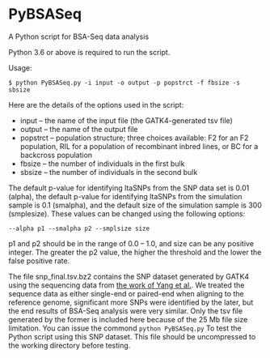 # PyBSASeq
A Python script for BSA-Seq data analysis

Python 3.6 or above is required to run the script. 

Usage:

`$ python PyBSASeq.py -i input -o output -p popstrct -f fbsize -s sbsize`

Here are the details of the options used in the script:
- input – the name of the input file (the GATK4-generated tsv file)
- output – the name of the output file
- popstrct – population structure; three choices available: F2 for an F2 population, RIL for a population of recombinant inbred lines, or BC for a backcross population
- fbsize – the number of individuals in the first bulk
- sbsize – the number of individuals in the second bulk

The default p-value for identifying ltaSNPs from the SNP data set is 0.01 (alpha), the default p-value for identifying ltaSNPs from the simulation sample is 0.1 (smalpha), and the default size of the simulation sample is 300 (smplesize). These values can be changed using the following options:

`--alpha p1 --smalpha p2 --smplsize size`

p1 and p2 should be in the range of 0.0 – 1.0, and size can be any positive integer. The greater the p2 value, the higher the threshold and the lower the false positive rate.

The file snp_final.tsv.bz2 contains the SNP dataset generated by GATK4 using the sequencing data from [the work of Yang et al.](https://www.ncbi.nlm.nih.gov/pubmed/23935868). We treated the sequence data as either single-end or paired-end when aligning to the reference genome, significant more SNPs were identified by the later, but the end results of BSA-Seq analysis were very similar. Only the tsv file generated by the former is included here because of the 25 Mb file size limitation. You can issue the commond `python PyBSASeq.py` To test the Python script using this SNP dataset. This file should be uncompressed to the working directory before testing.

